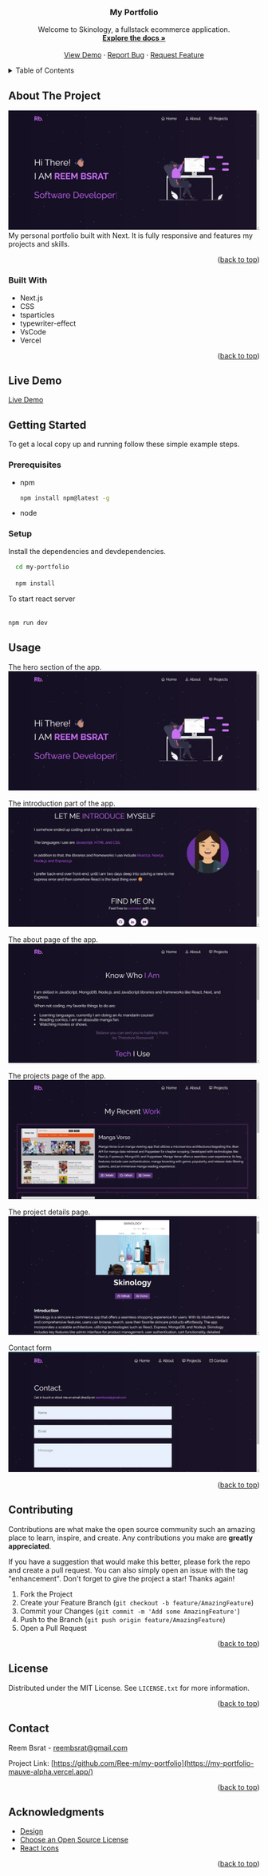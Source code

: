 <a name="readme-top"></a>

<!-- [![Contributors][contributors-shield]][contributors-url]
[![Forks][forks-shield]][forks-url]
[![Stargazers][stars-shield]][stars-url]
[![Issues][issues-shield]][issues-url]
[![MIT License][license-shield]][license-url]
[![LinkedIn][linkedin-shield]][linkedin-url] -->

<!-- PROJECT LOGO -->
<br />
<div align="center">


  <h3 align="center">My Portfolio</h3>

  <p align="center">
    Welcome to Skinology, a fullstack ecommerce application.
    <br />
    <a href="https://github.com/Ree-m/skinology-ecommerce-app"><strong>Explore the docs »</strong></a>
    <br />
    <br />
    <a href="https://skinology-ecommerce-app-client.onrender.com/">View Demo</a>
    ·
    <a href="https://github.com/Ree-m/skinology-ecommerce-app/issues">Report Bug</a>
    ·
    <a href="https://github.com/Ree-m/skinology-ecommerce-app/issues">Request Feature</a>
  </p>
</div>

<!-- TABLE OF CONTENTS -->
<details>
  <summary>Table of Contents</summary>
  <ol>
    <li>
      <a href="#about-the-project">About The Project</a>
      <ul>
        <li><a href="#built-with">Built With</a></li>
       li><a href="#features">Features</a></li>
      </ul>
    </li>
    <li>
      <a href="#getting-started">Getting Started</a>
      <ul>
        <li><a href="#prerequisites">Prerequisites</a></li>
        <li><a href="#installation">Installation</a></li>
      </ul>
    </li>
    <li><a href="#usage">Usage</a></li>
    <li><a href="#contributing">Contributing</a></li>
    <li><a href="#license">License</a></li>
    <li><a href="#contact">Contact</a></li>
    <li><a href="#acknowledgments">Acknowledgments</a></li>

  </ol>
</details>

<!-- ABOUT THE PROJECT -->

## About The Project

[![My Porfoltio App][app-screenshot]](https://my-portfolio-mauve-alpha.vercel.app/)
My personal portfolio built with Next. It is fully responsive and features my projects and skills.

<p align="right">(<a href="#readme-top">back to top</a>)</p>

### Built With

- Next.js
- CSS
- tsparticles
- typewriter-effect
- VsCode
- Vercel

<p align="right">(<a href="#readme-top">back to top</a>)</p>

## Live Demo

[Live Demo](https://my-portfolio-mauve-alpha.vercel.app/)

<!-- GETTING STARTED -->

## Getting Started

To get a local copy up and running follow these simple example steps.

### Prerequisites

- npm
  ```sh
  npm install npm@latest -g
  ```
- node

### Setup

Install the dependencies and devdependencies.

```sh
  cd my-portfolio

  npm install

```

To start react server

```sh

npm run dev

```

<!-- USAGE EXAMPLES -->

## Usage

The hero section of the app.
<img src="public/Assests/readme/my-portfolio-homepage.jpg" alt="Image of the hero section of the app" />

The introduction part of the app.
<img src="public/Assests/readme/portfolio-intro.jpg" alt="Image of the introduction section of the app" />

The about page of the app.
<img src="public/Assests/readme/portfolio-about-page.jpg" alt="Image of the about page of the app" />

The projects page of the app.
<img src="public/Assests/readme/portfolio-projects-page.jpg" alt="Image of the projects of the app" />

The project details page.
<img src="public/Assests/readme/portfolio-projects-details-page.jpg" alt="Image of the projects details of the app" />

Contact form
<img src="public/Assests/readme/portfolio-contact-page.jpg
" alt="Image of conatct form" />

<p align="right">(<a href="#readme-top">back to top</a>)</p>

<!-- CONTRIBUTING -->

## Contributing

Contributions are what make the open source community such an amazing place to learn, inspire, and create. Any contributions you make are **greatly appreciated**.

If you have a suggestion that would make this better, please fork the repo and create a pull request. You can also simply open an issue with the tag "enhancement".
Don't forget to give the project a star! Thanks again!

1. Fork the Project
2. Create your Feature Branch (`git checkout -b feature/AmazingFeature`)
3. Commit your Changes (`git commit -m 'Add some AmazingFeature'`)
4. Push to the Branch (`git push origin feature/AmazingFeature`)
5. Open a Pull Request

<p align="right">(<a href="#readme-top">back to top</a>)</p>

<!-- LICENSE -->

## License

Distributed under the MIT License. See `LICENSE.txt` for more information.

<p align="right">(<a href="#readme-top">back to top</a>)</p>

<!-- CONTACT -->

## Contact

Reem Bsrat - reembsrat@gmail.com

Project Link: [https://github.com/Ree-m/my-portfolio](https://my-portfolio-mauve-alpha.vercel.app/)

<p align="right">(<a href="#readme-top">back to top</a>)</p>

<!-- ACKNOWLEDGMENTS -->

## Acknowledgments

- [Design](https://github.com/soumyajit4419)
- [Choose an Open Source License](https://choosealicense.com)
- [React Icons](https://react-icons.github.io/react-icons/search)

<p align="right">(<a href="#readme-top">back to top</a>)</p>

[license-url]: https://github.com/Ree-m/my-portfolio/blob/main/LICENSE.txt
[app-screenshot]: public/Assests/readme/my-portfolio-homepage.jpg
